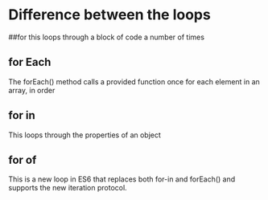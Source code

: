 # Difference between the loops
##for
this loops through a block of code a number of times
## for Each
The forEach() method calls a provided function once for each element in an array, in order
## for in
This loops through the properties of an object
## for of
This is a new loop in ES6 that replaces both for-in and forEach() and supports the new iteration protocol.
